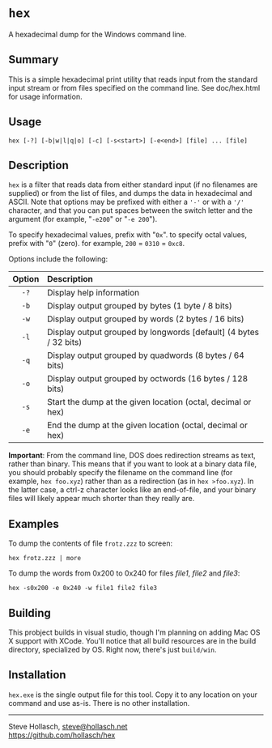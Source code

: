 `hex`
================================================================================
A hexadecimal dump for the Windows command line.


Summary
-------------
This is a simple hexadecimal print utility that reads input from the standard
input stream or from files specified on the command line. See doc/hex.html for
usage information.


Usage
-------
    hex [-?] [-b|w|l|q|o] [-c] [-s<start>] [-e<end>] [file] ... [file]


Description
-------------
`hex` is a filter that reads data from either standard input (if no filenames
are supplied) or from the list of files, and dumps the data in hexadecimal and
ASCII. Note that options may be prefixed with either a `'-'` or with a `'/'`
character, and that you can put spaces between the switch letter and the
argument (for example, "`-e200`" or "`-e 200`").

To specify hexadecimal values, prefix with "`0x`". to specify octal values,
prefix with "`0`" (zero). for example, `200` = `0310` = `0xc8`.</p>

Options include the following:

| Option | Description
|:------:|:--------------------------------------------------------------------
|  `-?`  | Display help information
|  `-b`  | Display output grouped by bytes (1 byte / 8 bits)
|  `-w`  | Display output grouped by words (2 bytes / 16 bits)
|  `-l`  | Display output grouped by longwords \[default\] (4 bytes / 32 bits)
|  `-q`  | Display output grouped by quadwords (8 bytes / 64 bits)
|  `-o`  | Display output grouped by octwords (16 bytes / 128 bits)
|  `-s`  | Start the dump at the given location (octal, decimal or hex)
|  `-e`  | End the dump at the given location (octal, decimal or hex)

**Important**: From the command line, DOS does redirection streams as text,
rather than binary. This means that if you want to look at a binary data file,
you should probably specify the filename on the command line (for example, `hex
foo.xyz`) rather than as a redirection (as in `hex >foo.xyz`). In the latter
case, a ctrl-z character looks like an end-of-file, and your binary files will
likely appear much shorter than they really are.


Examples
----------

To dump the contents of file `frotz.zzz` to screen:

    hex frotz.zzz | more

To dump the words from 0x200 to 0x240 for files _file1_, _file2_ and _file3_:

    hex -s0x200 -e 0x240 -w file1 file2 file3


Building
----------
This probject builds in visual studio, though I'm planning on adding Mac OS X
support with XCode. You'll notice that all build resources are in the build
directory, specialized by OS. Right now, there's just `build/win`.


Installation
--------------
`hex.exe` is the single output file for this tool. Copy it to any location on
your command and use as-is. There is no other installation.

----
Steve Hollasch, steve@hollasch.net  
https://github.com/hollasch/hex
